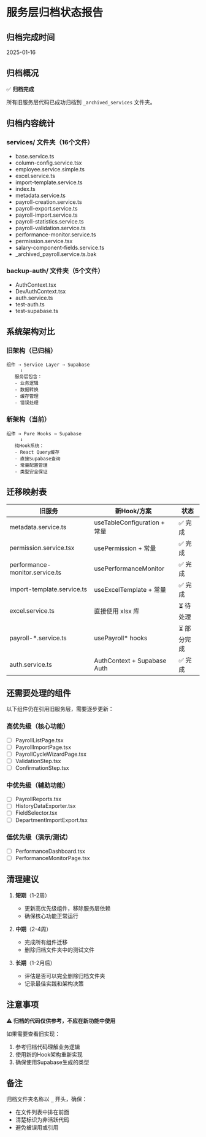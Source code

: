 # 服务层归档状态报告

## 归档完成时间
2025-01-16

## 归档概况

✅ **归档完成**

所有旧服务层代码已成功归档到 `_archived_services` 文件夹。

## 归档内容统计

### services/ 文件夹（16个文件）
- base.service.ts
- column-config.service.tsx
- employee.service.simple.ts
- excel.service.ts
- import-template.service.ts
- index.ts
- metadata.service.ts
- payroll-creation.service.ts
- payroll-export.service.ts
- payroll-import.service.ts
- payroll-statistics.service.ts
- payroll-validation.service.ts
- performance-monitor.service.ts
- permission.service.tsx
- salary-component-fields.service.ts
- _archived_payroll.service.ts.bak

### backup-auth/ 文件夹（5个文件）
- AuthContext.tsx
- DevAuthContext.tsx
- auth.service.ts
- test-auth.ts
- test-supabase.ts

## 系统架构对比

### 旧架构（已归档）
```
组件 → Service Layer → Supabase
     ↓
   服务层包含：
   - 业务逻辑
   - 数据转换
   - 缓存管理
   - 错误处理
```

### 新架构（当前）
```
组件 → Pure Hooks → Supabase
     ↓
   纯Hook系统：
   - React Query缓存
   - 直接Supabase查询
   - 常量配置管理
   - 类型安全保证
```

## 迁移映射表

| 旧服务 | 新Hook/方案 | 状态 |
|--------|------------|------|
| metadata.service.ts | useTableConfiguration + 常量 | ✅ 完成 |
| permission.service.tsx | usePermission + 常量 | ✅ 完成 |
| performance-monitor.service.ts | usePerformanceMonitor | ✅ 完成 |
| import-template.service.ts | useExcelTemplate + 常量 | ✅ 完成 |
| excel.service.ts | 直接使用 xlsx 库 | ⏳ 待处理 |
| payroll-*.service.ts | usePayroll* hooks | ⏳ 部分完成 |
| auth.service.ts | AuthContext + Supabase Auth | ✅ 完成 |

## 还需要处理的组件

以下组件仍在引用旧服务层，需要逐步更新：

### 高优先级（核心功能）
- [ ] PayrollListPage.tsx
- [ ] PayrollImportPage.tsx
- [ ] PayrollCycleWizardPage.tsx
- [ ] ValidationStep.tsx
- [ ] ConfirmationStep.tsx

### 中优先级（辅助功能）
- [ ] PayrollReports.tsx
- [ ] HistoryDataExporter.tsx
- [ ] FieldSelector.tsx
- [ ] DepartmentImportExport.tsx

### 低优先级（演示/测试）
- [ ] PerformanceDashboard.tsx
- [ ] PerformanceMonitorPage.tsx

## 清理建议

1. **短期**（1-2周）
   - 更新高优先级组件，移除服务层依赖
   - 确保核心功能正常运行

2. **中期**（2-4周）
   - 完成所有组件迁移
   - 删除归档文件夹中的测试文件

3. **长期**（1-2月后）
   - 评估是否可以完全删除归档文件夹
   - 记录最佳实践和架构决策

## 注意事项

⚠️ **归档的代码仅供参考，不应在新功能中使用**

如果需要查看旧实现：
1. 参考归档代码理解业务逻辑
2. 使用新的Hook架构重新实现
3. 确保使用Supabase生成的类型

## 备注

归档文件夹名称以 `_` 开头，确保：
- 在文件列表中排在前面
- 清楚标识为非活跃代码
- 避免被误用或引用
